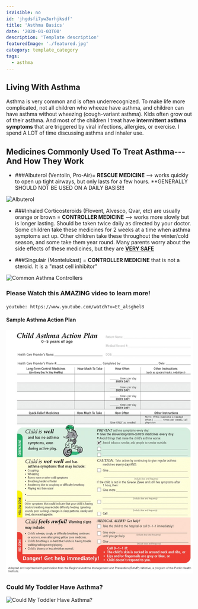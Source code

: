 ```yaml
---
isVisible: no
id: 'jhgdsfi7yw3urhjksdf'
title: 'Asthma Basics'
date: '2020-01-03T00'
description: 'Template description'
featuredImage: './featured.jpg'
category: template_category
tags:
  - asthma
---
```


## Living With Asthma

Asthma is very common and is often underrecognized. To make life more complicated, not all children who wheeze have asthma, and children can have asthma without wheezing (cough-variant asthma). Kids often grow out of their asthma. And most of the children I treat have **intermittent asthma symptoms** that are triggered by viral infections, allergies, or exercise. I spend A LOT of time discussing asthma and inhaler use.

## Medicines Commonly Used To Treat Asthma---And How They Work

* ###Albuterol (Ventolin, Pro-Air)= **RESCUE MEDICINE** --> works quickly to open up tight airways, but only lasts for a few hours. **GENERALLY SHOULD NOT BE USED ON A DAILY BASIS!!!

![Albuterol](https://www.allivet.com/images/PRODUCT/large/7665.jpg)
  
* ###Inhaled Corticosteroids (Flovent, Alvesco, Qvar, etc) are usually orange or brown = **CONTROLLER MEDICINE** --> works more slowly but is longer lasting. Should be taken twice daily as directed by your doctor.  Some children take these medicines for 2 weeks at a time when asthma symptoms act up. Other children take these throughout the winter/cold season, and some take them year round. Many parents worry about the side effects of these medicines, but they are **[VERY SAFE](https://www.chop.edu/health-resources/safety-steroids-asthma)**

* ###Singulair (Montelukast) = **CONTROLLER MEDICINE** that is not a steroid. It is a "mast cell inhibitor"

![Common Asthma Controllers](https://asthmaallergieschildren.com/wp-content/uploads/2012/05/asthma_medications3.jpg)

### Please Watch this AMAZING video to learn more!

`youtube: https://www.youtube.com/watch?v=Et_alsghel8`

#### Sample Asthma Action Plan

![Child Asthma Action Plan](./section3_component2f3-10b.jpg)

### Could My Toddler Have Asthma? 

![Could My Toddler Have Asthma?](https://www.nationaljewish.org/NJH/media/img/Health%20Insights/Infographics/Clues-Your-Toddler-May-Have-Asthma-Infographic.jpg)

